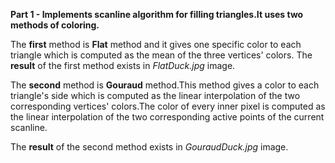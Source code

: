 **Part 1 - Implements scanline algorithm for filling triangles.It uses two methods of coloring.**

The **first** method is **Flat** method and it gives one specific color to each triangle which is computed as the mean of the three vertices' colors.
The **result** of the first method exists in *FlatDuck.jpg* image. 

The **second** method is **Gouraud** method.This method gives a color to each triangle's side which is computed as the linear interpolation of the two corresponding vertices' colors.The color of every inner pixel is computed as the linear interpolation of the two corresponding active points of the current scanline.
	
The **result** of the second method exists in *GouraudDuck.jpg* image. 

